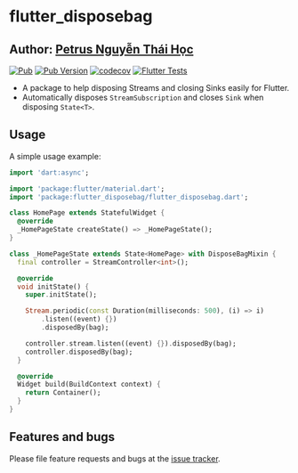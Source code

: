 # flutter_disposebag

## Author: [Petrus Nguyễn Thái Học](https://github.com/hoc081098)

[![Pub](https://img.shields.io/pub/v/flutter_disposebag)](https://pub.dev/packages/flutter_disposebag)
[![Pub Version](https://img.shields.io/pub/v/flutter_disposebag?include_prereleases)](https://pub.dev/packages/flutter_disposebag)
[![codecov](https://codecov.io/gh/Flutter-Dart-Open-Source/flutter_disposebag/branch/master/graph/badge.svg?token=g0vMFL9L2Q)](https://codecov.io/gh/Flutter-Dart-Open-Source/flutter_disposebag)
[![Flutter Tests](https://github.com/Flutter-Dart-Open-Source/flutter_disposebag/workflows/Flutter%20Tests/badge.svg)](https://github.com/Flutter-Dart-Open-Source/flutter_disposebag.git)

*   A package to help disposing Streams and closing Sinks easily for Flutter.
*   Automatically disposes `StreamSubscription` and closes `Sink` when disposing `State<T>`.

## Usage

A simple usage example:

```dart
import 'dart:async';

import 'package:flutter/material.dart';
import 'package:flutter_disposebag/flutter_disposebag.dart';

class HomePage extends StatefulWidget {
  @override
  _HomePageState createState() => _HomePageState();
}

class _HomePageState extends State<HomePage> with DisposeBagMixin {
  final controller = StreamController<int>();

  @override
  void initState() {
    super.initState();

    Stream.periodic(const Duration(milliseconds: 500), (i) => i)
        .listen((event) {})
        .disposedBy(bag);

    controller.stream.listen((event) {}).disposedBy(bag);
    controller.disposedBy(bag);
  }

  @override
  Widget build(BuildContext context) {
    return Container();
  }
}
```

## Features and bugs

Please file feature requests and bugs at the [issue tracker][tracker].

[tracker]: https://github.com/hoc081098/disposebag/issues/new
